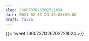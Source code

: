 ```yaml
---
slug: 1360737026702721024
date: 2021-02-13 23:46:03+00:00
draft: false
---
```


{{< tweet 1360737026702721024 >}}
